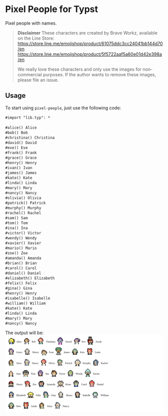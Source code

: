 # Pixel People for Typst

Pixel people with names.

> **Disclaimer**
> These characters are created by Brave Workz, available on the Line Store:
> https://store.line.me/emojishop/product/61075ddc3cc24041bb144d70/en
> https://store.line.me/emojishop/product/5f5722aaf5a60e01d42e398a/en
> 
> We really love these characters and only use the images for non-commercial purposes. If the author wants to remove these images, please file an issue.

## Usage
To start using `pixel-people`, just use the following code:

```typ
#import "lib.typ": *

#alice() Alice
#bob() Bob
#christina() Christina
#david() David
#eve() Eve
#frank() Frank
#grace() Grace
#henry() Henry
#ivan() Ivan
#james() James
#kate() Kate
#linda() Linda
#mary() Mary
#nancy() Nancy
#olivia() Olivia
#patrick() Patrick
#murphy() Murphy
#rachel() Rachel
#sam() Sam
#tom() Tom
#ina() Ina
#victor() Victor
#wendy() Wendy
#xavier() Xavier
#mario() Mario
#zoe() Zoe
#amanda() Amanda
#brian() Brian
#carol() Carol
#daniel() Daniel
#elizabeth() Elizabeth
#felix() Felix
#gina() Gina
#henry() Henry
#isabelle() Isabelle
#william() William
#kate() Kate
#linda() Linda
#mary() Mary
#nancy() Nancy
```

The output will be:
![demo](demo.png)